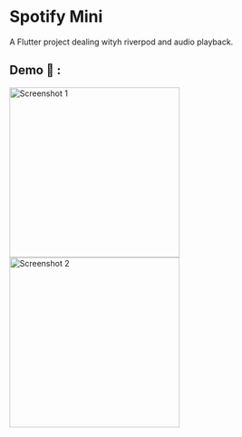 # Spotify Mini

A Flutter project dealing wityh riverpod and audio playback.

## Demo 🚀 :

<img src="https://github.com/priyanshu-shubham/spotifyMini/blob/main/assets/demo/screenshot_1.png" alt="Screenshot 1" width="300"/>
<img src="https://github.com/priyanshu-shubham/spotifyMini/blob/main/assets/demo/screenshot_2.png" alt="Screenshot 2" width="300"/>

